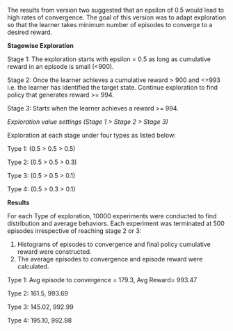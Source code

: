 
The results from version two suggested that an epsilon of 0.5 would lead to high rates of convergence. 
The goal of this version was to adapt exploration so that the learner takes minimum number of episodes to converge to a desired reward.

**Stagewise Exploration**

Stage 1: The exploration starts with epsilon = 0.5 as long as cumulative reward in an episode is small (<900).

Stage 2: Once the learner achieves a cumulative reward > 900 and <=993 i.e. the learner has identified the target state. Continue exploration to find policy that generates reward >= 994. 

Stage 3: Starts when the learner achieves a reward >= 994. 

_Exploration value settings (Stage 1 > Stage 2 > Stage 3)_

Exploration at each stage under four types as listed below:

Type 1: (0.5 > 0.5 > 0.5)

Type 2: (0.5 > 0.5 > 0.3)

Type 3: (0.5 > 0.5 > 0.1)

Type 4: (0.5 > 0.3 > 0.1)

**Results**

For each Type of exploration, 10000 experiments were conducted to find distribution and average behaviors. Each experiment was terminated at 500 episodes irrespective of reaching stage 2 or 3:
1. Histograms of episodes to convergence and final policy cumulative reward were constructed.
2. The average episodes to convergence and episode reward were calculated.

Type 1: Avg episode to convergence = 179.3, Avg Reward= 993.47 

Type 2: 161.5, 993.69

Type 3: 145.02, 992.99

Type 4: 195.10, 992.98
